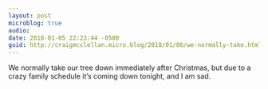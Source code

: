 ```yaml
---
layout: post
microblog: true
audio: 
date: 2018-01-05 22:23:44 -0500
guid: http://craigmcclellan.micro.blog/2018/01/06/we-normally-take.html
---
```

We normally take our tree down immediately after Christmas, but due to a crazy family schedule it’s coming down tonight, and I am sad. 

